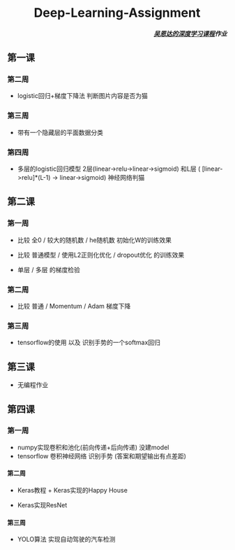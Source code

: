 <h1 align="center">Deep-Learning-Assignment</h1>

<h5 align="right"> 
<a href = "https://mooc.study.163.com/smartSpec/detail/1001319001.htm">吴恩达的深度学习课程</a>作业 </h5>

## 第一课

### 第二周 

- logistic回归+梯度下降法 判断图片内容是否为猫

### 第三周 

- 带有一个隐藏层的平面数据分类

### 第四周 

- 多层的logistic回归模型 2层(linear->relu->linear->sigmoid) 和L层 ( \[linear->relu\]*(L-1) -> linear->sigmoid) 神经网络判猫

## 第二课

### 第一周 

- 比较 全0 / 较大的随机数 / he随机数 初始化W的训练效果

- 比较 普通模型 / 使用L2正则化优化 / dropout优化 的训练效果

- 单层 / 多层 的梯度检验

### 第二周 

- 比较 普通 / Momentum / Adam 梯度下降


### 第三周 

- tensorflow的使用 以及 识别手势的一个softmax回归

## 第三课

- 无编程作业

## 第四课

### 第一周	

- numpy实现卷积和池化(前向传递+后向传递) 没建model
- tensorflow 卷积神经网络 识别手势 (答案和期望输出有点差距)

#### 第二周

- Keras教程 + Keras实现的Happy House

- Keras实现ResNet

#### 第三周

- YOLO算法 实现自动驾驶的汽车检测 